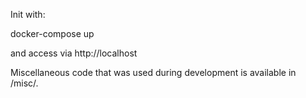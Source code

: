 Init with:

docker-compose up

and access via http://localhost

Miscellaneous code that was used during development is available in /misc/.
